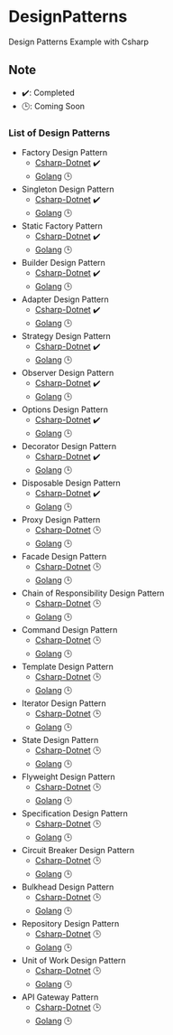 # DesignPatterns
Design Patterns Example with Csharp

## Note
- ✔️: Completed
- 🕒: Coming Soon

### List of Design Patterns
- Factory Design Pattern
    - [Csharp-Dotnet](Csharp-Dotnet/FactoryDp) ✔️
    - [Golang](Golang) 🕒
- Singleton Design Pattern
    - [Csharp-Dotnet](Csharp-Dotnet/SingletonDp) ✔️
    - [Golang](Golang) 🕒
- Static Factory Pattern
    - [Csharp-Dotnet](Csharp-Dotnet/StaticFactoryDp) ✔️
    - [Golang](Golang) 🕒
- Builder Design Pattern
    - [Csharp-Dotnet](Csharp-Dotnet/BuilderDp) ✔️
    - [Golang](Golang) 🕒
- Adapter Design Pattern
    - [Csharp-Dotnet](Csharp-Dotnet/AdapterDp) ✔️
    - [Golang](Golang) 🕒
- Strategy Design Pattern
    - [Csharp-Dotnet](Csharp-Dotnet/StrategyDp) ✔️
    - [Golang](Golang) 🕒
- Observer Design Pattern
    - [Csharp-Dotnet](Csharp-Dotnet/ObserverDp) ✔️
    - [Golang](Golang) 🕒
- Options Design Pattern
    - [Csharp-Dotnet](Csharp-Dotnet/OptionsDp) ✔️
    - [Golang](Golang) 🕒
- Decorator Design Pattern
    - [Csharp-Dotnet](Csharp-Dotnet/DecoratorDp) ✔️
    - [Golang](Golang) 🕒
- Disposable Design Pattern
    - [Csharp-Dotnet](Csharp-Dotnet/DisposableDp) ✔️
    - [Golang](Golang) 🕒
- Proxy Design Pattern
    - [Csharp-Dotnet](Csharp-Dotnet) 🕒
    - [Golang](Golang) 🕒
- Facade Design Pattern
    - [Csharp-Dotnet](Csharp-Dotnet) 🕒
    - [Golang](Golang) 🕒
- Chain of Responsibility Design Pattern
    - [Csharp-Dotnet](Csharp-Dotnet) 🕒
    - [Golang](Golang) 🕒
- Command Design Pattern
    - [Csharp-Dotnet](Csharp-Dotnet) 🕒
    - [Golang](Golang) 🕒
- Template Design Pattern
    - [Csharp-Dotnet](Csharp-Dotnet) 🕒
    - [Golang](Golang) 🕒
- Iterator Design Pattern
    - [Csharp-Dotnet](Csharp-Dotnet) 🕒
    - [Golang](Golang) 🕒
- State Design Pattern
    - [Csharp-Dotnet](Csharp-Dotnet) 🕒
    - [Golang](Golang) 🕒
- Flyweight Design Pattern
    - [Csharp-Dotnet](Csharp-Dotnet) 🕒
    - [Golang](Golang) 🕒
- Specification Design Pattern
    - [Csharp-Dotnet](Csharp-Dotnet) 🕒
    - [Golang](Golang) 🕒
- Circuit Breaker Design Pattern
    - [Csharp-Dotnet](Csharp-Dotnet) 🕒
    - [Golang](Golang) 🕒
- Bulkhead Design Pattern
    - [Csharp-Dotnet](Csharp-Dotnet) 🕒
    - [Golang](Golang) 🕒
- Repository Design Pattern
    - [Csharp-Dotnet](Csharp-Dotnet) 🕒
    - [Golang](Golang) 🕒
- Unit of Work Design Pattern
    - [Csharp-Dotnet](Csharp-Dotnet) 🕒
    - [Golang](Golang) 🕒
- API Gateway Pattern
    - [Csharp-Dotnet](Csharp-Dotnet) 🕒
    - [Golang](Golang) 🕒
